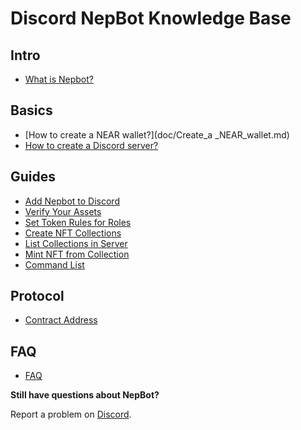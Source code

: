 # Discord NepBot Knowledge Base
 ## Intro
  * [What is Nepbot?](doc/What_is_Nepbot.md)
 ## Basics
  * [How to create a NEAR wallet?](doc/Create_a _NEAR_wallet.md)
  * [How to create a Discord server?](doc/Create_a_Discord_Server.md)
 ## Guides
  * [Add Nepbot to Discord](doc/Add_Nepbot_to_Discord.md)
  * [Verify Your Assets](doc/Verify_your_Assets.md)
  * [Set Token Rules for Roles](doc/Set_Rules_for_Roles.md)
  * [Create NFT Collections](doc/Create_NFT_collections.md)
  * [List Collections in Server](doc/List_Collections_in_Server.md)
  * [Mint NFT from Collection](doc/Mint_NFT_from_Collection.md)
  * [Command List](doc/Command_Glossary.md)
 ## Protocol
  * [Contract Address](doc/Contract_Address.md)
 ## FAQ
  * [FAQ](doc/FAQ.md)

 **Still have questions about NepBot?**

Report a problem on [Discord](https://discord.com/invite/QdQdHm5Tvm).